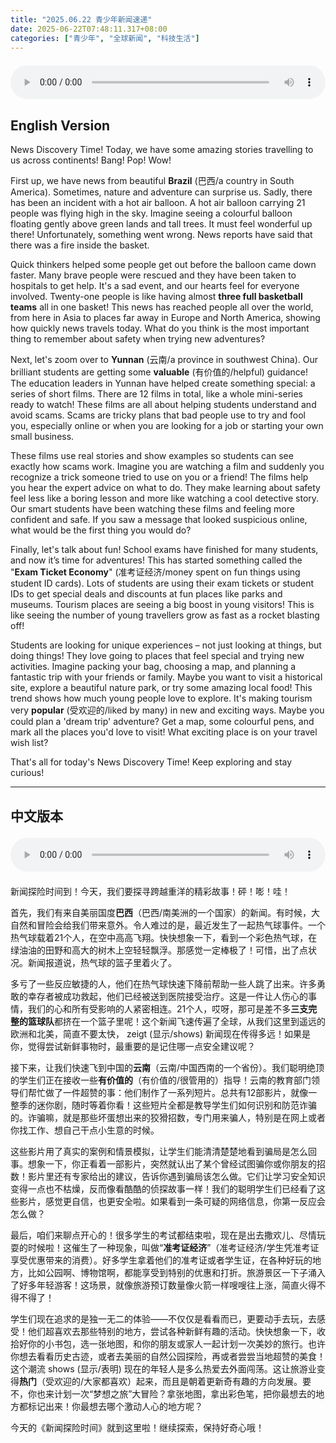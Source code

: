 ```yaml
---
title: "2025.06.22 青少年新闻速递"
date: 2025-06-22T07:48:11.317+08:00
categories: ["青少年", "全球新闻", "科技生活"]
---
```

<audio controls style="width: 100%; max-width: 900px; margin: 1.5em 0; display: block;">
  <source src="/mp3/teen_news/20250622.en.mp3" type="audio/mpeg">
</audio>

## English Version

News Discovery Time! Today, we have some amazing stories travelling to us across continents! Bang! Pop! Wow!

First up, we have news from beautiful **Brazil** (巴西/a country in South America). Sometimes, nature and adventure can surprise us. Sadly, there has been an incident with a hot air balloon. A hot air balloon carrying 21 people was flying high in the sky. Imagine seeing a colourful balloon floating gently above green lands and tall trees. It must feel wonderful up there! Unfortunately, something went wrong. News reports have said that there was a fire inside the basket.

Quick thinkers helped some people get out before the balloon came down faster. Many brave people were rescued and they have been taken to hospitals to get help. It's a sad event, and our hearts feel for everyone involved. Twenty-one people is like having almost **three full basketball teams** all in one basket! This news has reached people all over the world, from here in Asia to places far away in Europe and North America, showing how quickly news travels today. What do you think is the most important thing to remember about safety when trying new adventures?

Next, let's zoom over to **Yunnan** (云南/a province in southwest China). Our brilliant students are getting some **valuable** (有价值的/helpful) guidance! The education leaders in Yunnan have helped create something special: a series of short films. There are 12 films in total, like a whole mini-series ready to watch! These films are all about helping students understand and avoid scams. Scams are tricky plans that bad people use to try and fool you, especially online or when you are looking for a job or starting your own small business.

These films use real stories and show examples so students can see exactly how scams work. Imagine you are watching a film and suddenly you recognize a trick someone tried to use on you or a friend! The films help you hear the expert advice on what to do. They make learning about safety feel less like a boring lesson and more like watching a cool detective story. Our smart students have been watching these films and feeling more confident and safe. If you saw a message that looked suspicious online, what would be the first thing you would do?

Finally, let's talk about fun! School exams have finished for many students, and now it’s time for adventures! This has started something called the "**Exam Ticket Economy**" (准考证经济/money spent on fun things using student ID cards). Lots of students are using their exam tickets or student IDs to get special deals and discounts at fun places like parks and museums. Tourism places are seeing a big boost in young visitors! This is like seeing the number of young travellers grow as fast as a rocket blasting off!

Students are looking for unique experiences – not just looking at things, but doing things! They love going to places that feel special and trying new activities. Imagine packing your bag, choosing a map, and planning a fantastic trip with your friends or family. Maybe you want to visit a historical site, explore a beautiful nature park, or try some amazing local food! This trend shows how much young people love to explore. It's making tourism very **popular** (受欢迎的/liked by many) in new and exciting ways. Maybe you could plan a 'dream trip' adventure? Get a map, some colourful pens, and mark all the places you'd love to visit! What exciting place is on your travel wish list?

That's all for today's News Discovery Time! Keep exploring and stay curious!

---

## 中文版本
<audio controls style="width: 100%; max-width: 900px; margin: 1.5em 0; display: block;">
  <source src="/mp3/teen_news/20250622.cn.mp3" type="audio/mpeg">
</audio>

新闻探险时间到！今天，我们要探寻跨越重洋的精彩故事！砰！嘭！哇！

首先，我们有来自美丽国度**巴西**（巴西/南美洲的一个国家）的新闻。有时候，大自然和冒险会给我们带来意外。令人难过的是，最近发生了一起热气球事件。一个热气球载着21个人，在空中高高飞翔。快快想象一下，看到一个彩色热气球，在绿油油的田野和高大的树木上空轻轻飘浮。那感觉一定棒极了！可惜，出了点状况。新闻报道说，热气球的篮子里着火了。

多亏了一些反应敏捷的人，他们在热气球快速下降前帮助一些人跳了出来。许多勇敢的幸存者被成功救起，他们已经被送到医院接受治疗。这是一件让人伤心的事情，我们的心和所有受影响的人紧密相连。21个人，哎呀，那可是差不多**三支完整的篮球队**都挤在一个篮子里呢！这个新闻飞速传遍了全球，从我们这里到遥远的欧洲和北美，简直不要太快， zeigt (显示/shows) 新闻现在传得多远！如果是你，觉得尝试新鲜事物时，最重要的是记住哪一点安全建议呢？

接下来，让我们快速飞到中国的**云南**（云南/中国西南的一个省份）。我们聪明绝顶的学生们正在接收一些**有价值的**（有价值的/很管用的）指导！云南的教育部门领导们帮忙做了一件超赞的事：他们制作了一系列短片。总共有12部影片，就像一整季的迷你剧，随时等着你看！这些短片全都是教导学生们如何识别和防范诈骗的。诈骗嘛，就是那些坏蛋想出来的狡猾招数，专门用来骗人，特别是在网上或者你找工作、想自己干点小生意的时候。

这些影片用了真实的案例和情景模拟，让学生们能清清楚楚地看到骗局是怎么回事。想象一下，你正看着一部影片，突然就认出了某个曾经试图骗你或你朋友的招数！影片里还有专家给出的建议，告诉你遇到骗局该怎么做。它们让学习安全知识变得一点也不枯燥，反而像看酷酷的侦探故事一样！我们的聪明学生们已经看了这些影片，感觉更自信，也更安全啦。如果看到一条可疑的网络信息，你第一反应会怎么做？

最后，咱们来聊点开心的！很多学生的考试都结束啦，现在是出去撒欢儿、尽情玩耍的时候啦！这催生了一种现象，叫做“**准考证经济**”（准考证经济/学生凭准考证享受优惠带来的消费）。好多学生拿着他们的准考证或者学生证，在各种好玩的地方，比如公园啊、博物馆啊，都能享受到特别的优惠和打折。旅游景区一下子涌入了好多年轻游客！这场景，就像旅游预订数量像火箭一样嗖嗖往上涨，简直火得不得不得了！

学生们现在追求的是独一无二的体验——不仅仅是看看而已，更要动手去玩，去感受！他们超喜欢去那些特别的地方，尝试各种新鲜有趣的活动。快快想象一下，收拾好你的小书包，选一张地图，和你的朋友或家人一起计划一次美妙的旅行。也许你想去看看历史古迹，或者去美丽的自然公园探险，再或者尝尝当地超赞的美食！这个潮流 shows (显示/表明) 现在的年轻人是多么热爱去外面闯荡。这让旅游业变得**热门**（受欢迎的/大家都喜欢）起来，而且是朝着更新奇有趣的方向发展。要不，你也来计划一次“梦想之旅”大冒险？拿张地图，拿出彩色笔，把你最想去的地方都标记出来！你最想去哪个激动人心的地方呢？

今天的《新闻探险时间》就到这里啦！继续探索，保持好奇心哦！